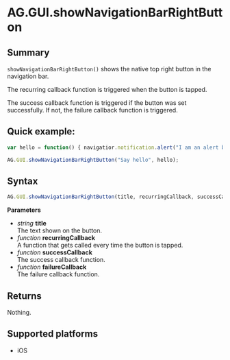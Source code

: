 # AG.GUI.showNavigationBarRightButton

## Summary
`showNavigationBarRightButton()` shows the native top right button in the navigation bar.

The recurring callback function is triggered when the button is tapped.

The success callback function is triggered if the button was set successfully. If not, the failure callback function is triggered.

## Quick example:
```javascript
var hello = function() { navigatior.notification.alert("I am an alert box", false, "Hello!") }

AG.GUI.showNavigationBarRightButton("Say hello", hello);
```

## Syntax
```javascript
AG.GUI.showNavigationBarRightButton(title, recurringCallback, successCallback, failureCallback)
```

**Parameters**

* *string* **title**<br>
  The text shown on the button.
* *function* **recurringCallback**<br>
  A function that gets called every time the button is tapped.
* *function* **successCallback**<br>
  The success callback function.
* *function* **failureCallback**<br>
  The failure callback function.

## Returns
Nothing.

## Supported platforms
* iOS